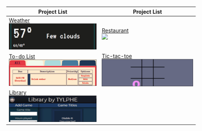 | Project List | Project List |
| --- | --- |
| [Weather](https://github.com/TYLPHE/weather) <br> [![](https://github.com/TYLPHE/TYLPHE/blob/main/readmeAssets/preview-weather.gif)](https://github.com/TYLPHE/weather) | [Restaurant](https://github.com/TYLPHE/restaurant) <br> [![](https://github.com/TYLPHE/TYLPHE/blob/main/readmeAssets/preview-restaurant.gif)](https://github.com/TYLPHE/restaurant) |
| [To-do List](https://github.com/TYLPHE/to-do-list) <br> [![](https://github.com/TYLPHE/TYLPHE/blob/main/readmeAssets/preview-to-do-list.gif)](https://github.com/TYLPHE/to-do-list) | [Tic-tac-toe](https://github.com/TYLPHE/tic-tac-toe) <br> [![](https://github.com/TYLPHE/TYLPHE/blob/main/readmeAssets/preview-tic-tac-toe.gif)](https://github.com/TYLPHE/tic-tac-toe) |
| [Library](https://github.com/TYLPHE/library-assignment) <br> [![](https://github.com/TYLPHE/TYLPHE/blob/main/readmeAssets/preview-library.gif)](https://github.com/TYLPHE/library-assignment) |
